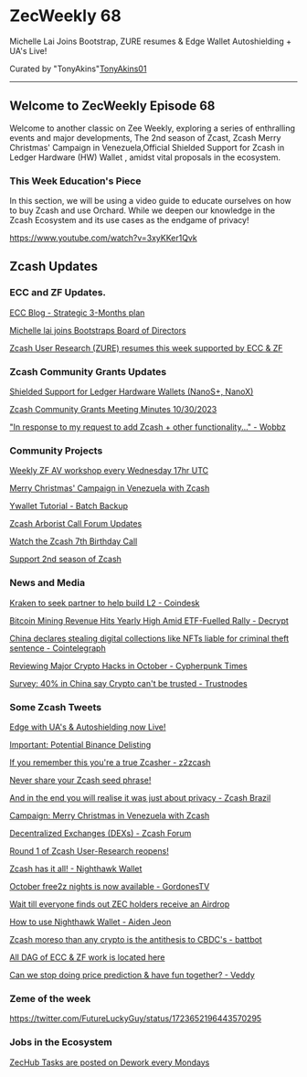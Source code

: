 # ZecWeekly 68

Michelle Lai Joins Bootstrap, ZURE resumes & Edge Wallet Autoshielding + UA's Live!

Curated by "TonyAkins"[TonyAkins01](https://twitter.com/TonyAkins01)

---


## Welcome to ZecWeekly Episode 68

Welcome to another classic on Zee Weekly, exploring a series of enthralling  events and major developments, The  2nd season of Zcast, Zcash Merry Christmas' Campaign in Venezuela,Official Shielded Support for Zcash in Ledger Hardware (HW) Wallet , amidst vital proposals in the ecosystem. 


### This Week Education's Piece

In this section, we will be using a video guide to educate ourselves on how to buy Zcash and use Orchard. While we deepen our knowledge in the Zcash Ecosystem and its use cases as the endgame of privacy! 

https://www.youtube.com/watch?v=3xyKKer1Qvk




## Zcash Updates


### ECC and ZF Updates. 

[ECC Blog - Strategic 3-Months plan](https://electriccoin.co/blog/ecc-sets-objectives-and-planning-through-january-2024/)

[Michelle lai joins Bootstraps Board of Directors](https://electriccoin.co/blog/michelle-lai-joins-bootstrap-org-board-of-directors/)

[Zcash User Research (ZURE) resumes this week supported by ECC & ZF](https://twitter.com/UseZcash/status/1721977857843298579)



### Zcash Community Grants Updates

[Shielded Support for Ledger Hardware Wallets (NanoS+, NanoX)](https://forum.zcashcommunity.com/t/shielded-support-for-ledger-hardware-wallets-nanos-nanox/44113/87)

[Zcash Community Grants Meeting Minutes 10/30/2023](https://twitter.com/ZcashForum/status/1721692208703901958)

["In response to my request to add Zcash + other functionality..." - Wobbz](https://twitter.com/wobbz2z/status/1722688579460387230)



### Community Projects

[Weekly ZF AV workshop every Wednesday 17hr UTC](https://twitter.com/ZFAVClub/status/1722238798929809711)

[Merry Christmas' Campaign in Venezuela with Zcash](https://forum.zcashcommunity.com/t/campaign-merry-christmas-in-venezuela-with-zcash/46002)

[Ywallet Tutorial - Batch Backup](https://www.youtube.com/watch?v=0skM-RziBv8)

[Zcash Arborist Call Forum Updates](https://forum.zcashcommunity.com/t/zcash-arborist-call-updates/45977?utm_source=dlvr.it&utm_medium=twitter)

[Watch the Zcash 7th Birthday Call](https://odysee.com/Birthday-Call:a)

[Support 2nd season of Zcash](https://free2z.cash/Zcast/zpage/support_the_2nd_season_of_zcast) 



### News and Media

[Kraken to seek partner to help build L2 - Coindesk](https://www.coindesk.com/tech/2023/11/07/kraken-said-to-seek-partner-to-help-build-it-a-layer-2-blockchain-network/)

[Bitcoin Mining Revenue Hits Yearly High Amid ETF-Fuelled Rally - Decrypt](https://decrypt.co/205318/bitcoin-mining-revenue-hits-yearly-high-amid-etf-fuelled-rally)

[China declares stealing digital collections like NFTs liable for criminal theft sentence - Cointelegraph](https://cointelegraph.com/news/china-declares-stealing-digital-collections-like-nfts-liable-for-criminal-theft-sentence)

[Reviewing Major Crypto Hacks in October - Cypherpunk Times](https://www.cypherpunktimes.com/reviewing-major-crypto-scams-and-hacks-in-october/)

[Survey: 40% in China say Crypto can't be trusted - Trustnodes](https://www.trustnodes.com/2023/11/07/survey-40-in-china-say-crypto-can-be-trusted)




### Some Zcash Tweets

[Edge with UA's & Autoshielding now Live!](https://forum.zcashcommunity.com/t/edge-with-sdk-2-0-autoshielding-unified-addresses-now-live/46010)

[Important: Potential Binance Delisting](https://forum.zcashcommunity.com/t/important-potential-binance-delisting/45954/15)

[If you remember this you're a true Zcasher - z2zcash](https://twitter.com/z2zcash/status/1723360200281792548)

[Never share your Zcash seed phrase!](https://twitter.com/ZecHub/status/1722732604942614585)

[And in the end you will realise it was just about privacy - Zcash Brazil](https://twitter.com/zcashbrazil/status/1723077826213990417)

[Campaign: Merry Christmas in Venezuela with Zcash](https://twitter.com/ZcashForum/status/1723165191813349649)

[Decentralized Exchanges (DEXs) - Zcash Forum](https://twitter.com/ZcashForum/status/1722540103682404776)

[Round 1 of Zcash User-Research reopens!](https://twitter.com/UseZcash/status/1722324507535307000)

[Zcash has it all! - Nighthawk Wallet](https://twitter.com/NighthawkWallet/status/1721381733478563910)

[October free2z nights is now available - GordonesTV](https://twitter.com/gordonesTV/status/1723147157023195571)

[Wait till everyone finds out ZEC holders receive an Airdrop](https://twitter.com/DasaelR/status/1723253427390824701)

[How to use Nighthawk Wallet - Aiden Jeon](https://twitter.com/zaos1004/status/1722796088388977053)

[Zcash moreso than any crypto is the antithesis to CBDC's - battbot](https://twitter.com/In4Crypto/status/1722696746717888546)

[All DAG of ECC & ZF work is located here](https://twitter.com/ruzcash/status/1723583194023309433)

[Can we stop doing price prediction & have fun together? - Veddy](https://twitter.com/Veddy24/status/1723345761273020481)


### Zeme of the week

https://twitter.com/FutureLuckyGuy/status/1723652196443570295


### Jobs in the Ecosystem

[ZecHub Tasks are posted on Dework every Mondays](https://app.dework.xyz/zechub-2424)
